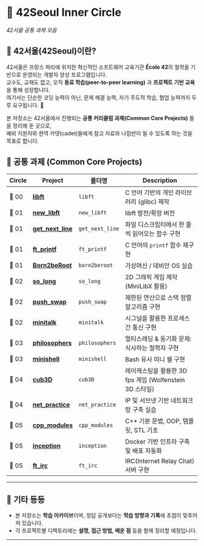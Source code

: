 # 🌌 42Seoul Inner Circle  
_42서울 공통 과제 모음_

## 📖 42서울(42Seoul)이란?
42서울은 프랑스 파리에 위치한 혁신적인 소프트웨어 교육기관 **École 42**의 철학을 기반으로 운영되는 개발자 양성 프로그램입니다.  
교수도, 교재도 없고, 오직 **동료 학습(peer-to-peer learning)** 과 **프로젝트 기반 교육**을 통해 성장합니다.  
여기서는 단순한 코딩 능력이 아닌, 문제 해결 능력, 자기 주도적 학습, 협업 능력까지 두루 요구됩니다. 🚀  

본 저장소는 42서울에서 진행되는 **공통 커리큘럼 과제(Common Core Projects)** 들을 정리해 둔 곳으로,  
예비 지원자와 현역 카뎃(cadet)들에게 참고 자료와 나침반이 될 수 있도록 하는 것을 목표로 합니다.  


## 📂 공통 과제 (Common Core Projects)

| Circle | Project | 폴더명 | Description |
|-------|---------|--------|-------------|
| 🥚 00 | [**libft**](./libft/README.md) | `libft` | C 언어 기반의 개인 라이브러리 (glibc) 제작 |
| 🐣 01 | [**new_libft**](./new_libft/README.md) | `new_libft` | libft 발전/확장 버전 |
| 🐥 01 | [**get_next_line**](./get_next_line/README.md) | `get_next_line` | 파일 디스크립터에서 한 줄씩 읽어오는 함수 구현 |
| 🐤 01 | [**ft_printf**](./ft_printf/README.md) | `ft_printf` | C 언어의 `printf` 함수 재구현 |
| 🐣 01 | [**Born2beRoot**](./born2beroot/README.md) | `born2beroot` | 가상머신 / 데비안 OS 실습 |
| 🐥 02 | [**so_long**](./so_long/README.md) | `so_long` | 2D 그래픽 게임 제작 (MiniLibX 활용) |
| 🐤 02 | [**push_swap**](./push_swap/README.md) | `push_swap` | 제한된 연산으로 스택 정렬 알고리즘 구현 |
| 🐣 02 | [**minitalk**](./minitalk/README.md) | `minitalk` | 시그널을 활용한 프로세스 간 통신 구현 |
| 🐥 03 | [**philosophers**](./philosophers/README.md) | `philosophers` | 멀티스레딩 & 동기화 문제: 식사하는 철학자 구현 |
| 🐤 03 | [**minishell**](./minishell/README.md) | `minishell` | Bash 유사 미니 쉘 구현 |
| 🦊 04 | [**cub3D**](./cub3D/README.md) | `cub3D` | 레이캐스팅을 활용한 3D fps 게임 (Wolfenstein 3D 스타일) |
| 🦉 04 | [**net_practice**](./net_practice/README.md) | `net_practice` | IP 및 서브넷 기반 네트워크 망 구축 실습 |
| 🦅 05 | [**cpp_modules**](./cpp_modules/README.md) | `cpp_modules` | C++ 기본 문법, OOP, 템플릿, STL 기초 |
| 🐺 05 | [**inception**](./inception/README.md) | `inception` | Docker 기반 인프라 구축 및 배포 자동화 |
| 🐉 05 | [**ft_irc**](https://github.com/TobenKun/42Seoul-IRC?tab=readme-ov-file#-%ED%94%84%EB%A1%9C%EC%A0%9D%ED%8A%B8-%EA%B0%9C%EC%9A%94) | `ft_irc` | IRC(Internet Relay Chat) 서버 구현 |

---

## 🌟 기타 등등
- 본 저장소는 **학습 아카이브**이며, 정답 공개보다는 **학습 방향과 기록**에 초점이 맞추어져 있습니다.  
- 각 프로젝트별 디렉토리에는 **설명, 접근 방법, 배운 점** 등을 함께 정리할 예정입니다.  
---
